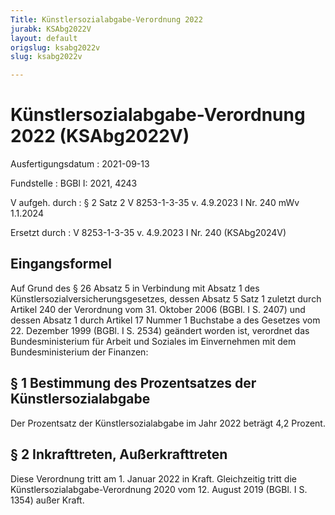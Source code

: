 ```yaml
---
Title: Künstlersozialabgabe-Verordnung 2022
jurabk: KSAbg2022V
layout: default
origslug: ksabg2022v
slug: ksabg2022v

---
```


# Künstlersozialabgabe-Verordnung 2022 (KSAbg2022V)

Ausfertigungsdatum
:   2021-09-13

Fundstelle
:   BGBl I: 2021, 4243

V aufgeh. durch
:   § 2 Satz 2 V 8253-1-3-35 v. 4.9.2023 I Nr. 240 mWv 1.1.2024

Ersetzt durch
:   V 8253-1-3-35 v. 4.9.2023 I Nr. 240 (KSAbg2024V)


## Eingangsformel

Auf Grund des § 26 Absatz 5 in Verbindung mit Absatz 1 des
Künstlersozialversicherungsgesetzes, dessen Absatz 5 Satz 1 zuletzt
durch Artikel 240 der Verordnung vom 31. Oktober 2006 (BGBl. I S.
2407) und dessen Absatz 1 durch Artikel 17 Nummer 1 Buchstabe a des
Gesetzes vom 22. Dezember 1999 (BGBl. I S. 2534) geändert worden ist,
verordnet das Bundesministerium für Arbeit und Soziales im
Einvernehmen mit dem Bundesministerium der Finanzen:


## § 1 Bestimmung des Prozentsatzes der Künstlersozialabgabe

Der Prozentsatz der Künstlersozialabgabe im Jahr 2022 beträgt 4,2
Prozent.


## § 2 Inkrafttreten, Außerkrafttreten

Diese Verordnung tritt am 1. Januar 2022 in Kraft. Gleichzeitig tritt
die Künstlersozialabgabe-Verordnung 2020 vom 12. August 2019 (BGBl. I
S. 1354) außer Kraft.

